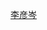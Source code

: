 
<html>
<head>
<meta charset="utf-8">
<title>210</title>
</head>

<body>
<p><a href="index..htnl.html">李彦岑</a></p>
<p>&nbsp;</p>
</body>
</html>
